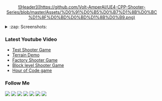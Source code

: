 [<p align="center">![Header]((https://github.com/Volt-AmperAI/UE4-CPP-Shooter-Series/blob/master/Assets/%D0%91%D0%B5%D0%B7%D1%8B%D0%BC%D1%8F%D0%BD%D0%BD%D1%8B%D0%B9.png)](https://www.youtube.com/channel/UCEtApmKMpyGfDw41oiAoykA)</p>

<details>
  <summary>:zap: Screenshots:</summary>
    <p align="center">
       ![alt text](https://github.com/[Volt-AmperAI]/[UE4-CPP-Shooter-Series]/blob/[master]/ShooterGameTest.png?raw=true)
       ![alt text](https://github.com/[Volt-AmperAI]/[UE4-CPP-Shooter-Series]/blob/[master]/WorkInProgress.png?raw=true)
    </p>
</details>

### Latest Youtube Video
<!-- YOUTUBE:START -->
- [Test Shooter Game](https://www.youtube.com/watch?v=YLMCFNnyCus)
- [Terrain Demo](https://www.youtube.com/watch?v=qK2VEhlWWm4)
- [Factory Shooter Game](https://www.youtube.com/watch?v=_IBrOsCJNzc)
- [Block level Shooter Game](https://www.youtube.com/watch?v=Zf_THKDwFJo)
- [Hour of Code game](https://www.youtube.com/watch?v=SRViShWbSTQ)
<!-- YOUTUBE:END -->

### Follow Me
<a href="https://www.youtube.com/channel/UCEtApmKMpyGfDw41oiAoykA"><img src="https://img.shields.io/badge/-YouTube-090909?style=for-the-badge&logo=YouTube&logoColor=FF0100" /></a>
<a href="https://web.telegram.org/z/#1098640611"><img src="https://img.shields.io/badge/-Telegram-090909?style=for-the-badge&logo=Telegram&logoColor=2DA4D7" /></a>
<a href="https://www.instagram.com/input.games"><img src="https://img.shields.io/badge/-Instagram-090909?style=for-the-badge&logo=Instagram&logoColor=FE67A5" /></a>
<a href="https://twitter.com/Andrey71743811"><img src="https://img.shields.io/badge/-Twitter-090909?style=for-the-badge&logo=Twitter&logoColor=40ABE2" /></a>
<a href="https://www.facebook.com/InputGamesStudios"><img src="https://img.shields.io/badge/-Facebook-090909?style=for-the-badge&logo=Facebook&logoColor=#1877F2" /></a>
<a href="https://www.patreon.com/inputgames"><img src="https://img.shields.io/badge/-Patreon-090909?style=for-the-badge&logo=Patreon&logoColor=CC353E" /></a>
<a href="https://volt-amperai.itch.io"><img src="https://img.shields.io/badge/-Itch.io-090909?style=for-the-badge&logo=Itch.io&logoColor=FFFFFF" /></a>
